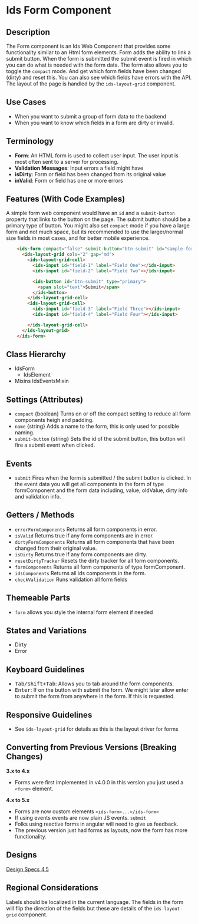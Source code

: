 # Ids Form Component

## Description

The Form component is an Ids Web Component that provides some functionality similar to an Html form elements. Form adds the ability to link a submit button. When the form is submitted the submit event is fired in which you can do what is needed with the form data. The form also allows you to  toggle the `compact` mode. And get which form fields have been changed (dirty) and reset this. You can also see which fields have errors with the API. The layout of the page is handled by the `ids-layout-grid` component.

## Use Cases

- When you want to submit a group of form data to the backend
- When you want to know which fields in a form are dirty or invalid.

## Terminology

- **Form**: An HTML form is used to collect user input. The user input is most often sent to a server for processing.
- **Validation Messages**: Input errors a field might have
- **isDirty**:  Form or field has been changed from its original value
- **inValid**: Form or field has one or more errors

## Features (With Code Examples)

A simple form web component would have an `id` and a `submit-button` property that links to the button on the page. The submit button should be a primary type of button. You might also set `compact` mode if you have a large form and not much space, but its recommended to use the larger/normal size fields in most cases, and for better mobile experience.

```html
    <ids-form compact="false" submit-button="btn-submit" id="sample-form">
      <ids-layout-grid cols="2" gap="md">
        <ids-layout-grid-cell>
          <ids-input id="field-1" label="Field One"></ids-input>
          <ids-input id="field-2" label="Field Two"></ids-input>

          <ids-button id="btn-submit" type="primary">
            <span slot="text">Submit</span>
          </ids-button>
        </ids-layout-grid-cell>
        <ids-layout-grid-cell>
          <ids-input id="field-3" label="Field Three"></ids-input>
          <ids-input id="field-4" label="Field Four"></ids-input>

        </ids-layout-grid-cell>
      </ids-layout-grid>
    </ids-form>
```

## Class Hierarchy

- IdsForm
  - IdsElement
- Mixins
  IdsEventsMixin

## Settings (Attributes)

- `compact` {boolean} Turns on or off the compact setting to reduce all form components heigh and padding.
- `name` {string} Adds a name to the form, this is only used for possible naming.
- `submit-button` {string} Sets the id of the submit button, this button will fire a submit event when clicked.

## Events

- `submit` Fires when the form is submitted / the submit button is clicked. In the event data you will get all components in the form of type formComponent and the form data including, value, oldValue, dirty info and validation info.

## Getters / Methods

- `errorFormComponents` Returns all form components in error.
- `isValid` Returns true if any form components are in error.
- `dirtyFormComponents` Returns all form components that have been changed from their original value.
- `isDirty` Returns true if any form components are dirty.
- `resetDirtyTracker` Resets the dirty tracker for all form components.
- `formComponents` Returns all form components of type formComponent.
- `idsComponents` Returns all ids components in the form.
- `checkValidation` Runs validation all form fields

## Themeable Parts

- `form` allows you style the internal form element if needed

## States and Variations

- Dirty
- Error

## Keyboard Guidelines

- <kbd>Tab/Shift+Tab</kbd>: Allows you to tab around the form components.
- <kbd>Enter</kbd>: If on the button with submit the form. We might later allow enter to submit the form from anywhere in the form. If this is requested.

## Responsive Guidelines

- See `ids-layout-grid` for details as this is the layout driver for forms

## Converting from Previous Versions (Breaking Changes)

**3.x to 4.x**

- Forms were first implemented in v4.0.0 in this version you just used a `<form>` element.

**4.x to 5.x**

- Forms are now custom elements `<ids-form>...</ids-form>`
- If using events events are now plain JS events. `submit`
- Folks using reactive forms in angular will need to give us feedback.
- The previous version just had forms as layouts, now the form has more functionality.

## Designs

[Design Specs 4.5](https://www.figma.com/file/yaJ8mJrqRRej8oTsd6iT8P/IDS-(SoHo)-Component-Library-v4.5?node-id=760%3A771)

## Regional Considerations

Labels should be localized in the current language. The fields in the form will flip the direction of the fields but these are details of the `ids-layout-grid` component.

